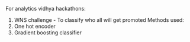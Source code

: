 For analytics vidhya hackathons:
1. WNS challenge - To classify who all will get promoted
Methods used:
1. One hot encoder
2. Gradient boosting classifier
